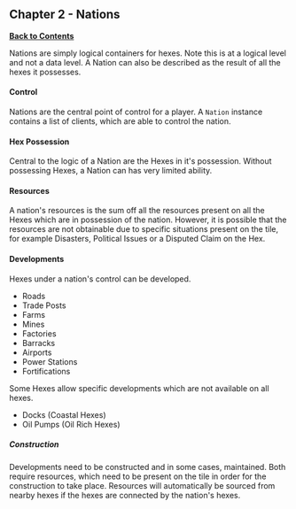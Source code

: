 
## Chapter 2 - Nations
**[Back to Contents](/README.md)**

Nations are simply logical containers for hexes. Note this is at a logical level and not a data level. A Nation can also be described as the result of all the hexes it possesses.

#### Control

Nations are the central point of control for a player. A `Nation` instance contains a list of clients, which are able to control the nation.

#### Hex Possession

Central to the logic of a Nation are the Hexes in it's possession. Without possessing Hexes, a Nation can has very limited ability.

#### Resources

A nation's resources is the sum off all the resources present on all the Hexes which are in possession of the nation. However, it is possible that the resources are not obtainable due to specific situations present on the tile, for example Disasters, Political Issues or a Disputed Claim on the Hex.

#### Developments

Hexes under a nation's control can be developed.

- Roads
- Trade Posts
- Farms
- Mines
- Factories
- Barracks
- Airports
- Power Stations
- Fortifications

Some Hexes allow specific developments which are not available on all hexes.

- Docks (Coastal Hexes)
- Oil Pumps (Oil Rich Hexes)

##### Construction

Developments need to be constructed and in some cases, maintained. Both require resources, which need to be present on the tile in order for the construction to take place. Resources will automatically be sourced from nearby hexes if the hexes are connected by the nation's hexes.

